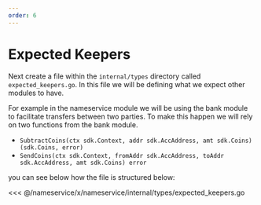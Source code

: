 ```yaml
---
order: 6
---
```


# Expected Keepers

Next create a file within the `internal/types` directory called `expected_keepers.go`. In this file we will be defining what we expect other modules to have. 

For example in the nameservice module we will be using the bank module to facilitate transfers between two parties. To make this happen we will rely on two functions from the bank module. 

- `SubtractCoins(ctx sdk.Context, addr sdk.AccAddress, amt sdk.Coins) (sdk.Coins, error)`
- `SendCoins(ctx sdk.Context, fromAddr sdk.AccAddress, toAddr sdk.AccAddress, amt sdk.Coins) error`

you can see below how the file is structured below: 

<<< @/nameservice/x/nameservice/internal/types/expected_keepers.go